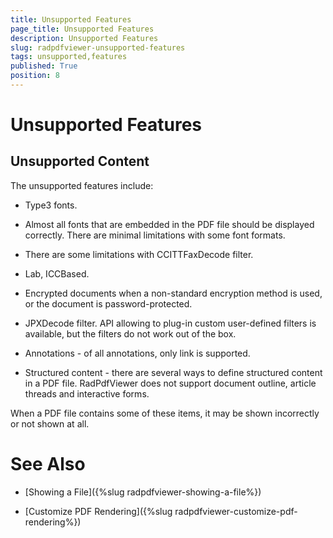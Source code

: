 ```yaml
---
title: Unsupported Features
page_title: Unsupported Features
description: Unsupported Features
slug: radpdfviewer-unsupported-features
tags: unsupported,features
published: True
position: 8
---
```


# Unsupported Features

## Unsupported Content

The unsupported features include:

* Type3 fonts.

* Almost all fonts that are embedded in the PDF file should be displayed correctly. There are minimal limitations with some font formats.

* There are some limitations with CCITTFaxDecode filter.

* Lab, ICCBased.

* Encrypted documents when a non-standard encryption method is used, or the document is password-protected.

* JPXDecode filter. API allowing to plug-in custom user-defined filters is available, but the filters do not work out of the box.
            
* Annotations - of all annotations, only link is supported.

* Structured content - there are several ways to define structured content in a PDF file. RadPdfViewer does not support document outline, article threads and interactive forms.

When a PDF file contains some of these items, it may be shown incorrectly or not shown at all.

# See Also

 * [Showing a File]({%slug radpdfviewer-showing-a-file%})

 * [Customize PDF Rendering]({%slug radpdfviewer-customize-pdf-rendering%})
